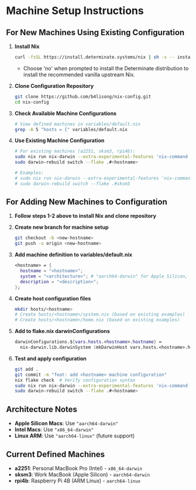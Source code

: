 # Machine Setup Instructions

## For New Machines Using Existing Configuration

1. **Install Nix**
   ```bash
   curl -fsSL https://install.determinate.systems/nix | sh -s -- install
   ```
   - Choose 'no' when prompted to install the Determinate distribution to install the recommended vanilla upstream Nix.

2. **Clone Configuration Repository**
   ```bash
   git clone https://github.com/b4lisong/nix-config.git
   cd nix-config
   ```

3. **Check Available Machine Configurations**
   ```bash
   # View defined machines in variables/default.nix
   grep -A 5 "hosts = {" variables/default.nix
   ```

4. **Use Existing Machine Configuration**
   ```bash
   # For existing machines (a2251, sksm3, rpi4b):
   sudo nix run nix-darwin --extra-experimental-features 'nix-command flakes' -- switch --flake .#<hostname>
   sudo darwin-rebuild switch --flake .#<hostname>
   
   # Examples:
   # sudo nix run nix-darwin --extra-experimental-features 'nix-command flakes' -- switch --flake .#a2251
   # sudo darwin-rebuild switch --flake .#sksm3
   ```

## For Adding New Machines to Configuration

1. **Follow steps 1-2 above to install Nix and clone repository**

2. **Create new branch for machine setup**
   ```bash
   git checkout -b <new-hostname>
   git push -u origin <new-hostname>
   ```

3. **Add machine definition to variables/default.nix**
   ```nix
   <hostname> = {
     hostname = "<hostname>";
     system = "<architecture>"; # "aarch64-darwin" for Apple Silicon, "x86_64-darwin" for Intel
     description = "<description>";
   };
   ```

4. **Create host configuration files**
   ```bash
   mkdir hosts/<hostname>
   # Create hosts/<hostname>/system.nix (based on existing examples)
   # Create hosts/<hostname>/home.nix (based on existing examples)
   ```

5. **Add to flake.nix darwinConfigurations**
   ```nix
   darwinConfigurations.${vars.hosts.<hostname>.hostname} =
     nix-darwin.lib.darwinSystem (mkDarwinHost vars.hosts.<hostname>.hostname);
   ```

6. **Test and apply configuration**
   ```bash
   git add .
   git commit -m "feat: add <hostname> machine configuration"
   nix flake check  # Verify configuration syntax
   sudo nix run nix-darwin --extra-experimental-features 'nix-command flakes' -- switch --flake .#<hostname>
   sudo darwin-rebuild switch --flake .#<hostname>
   ```

## Architecture Notes

- **Apple Silicon Macs**: Use `"aarch64-darwin"`
- **Intel Macs**: Use `"x86_64-darwin"`
- **Linux ARM**: Use `"aarch64-linux"` (future support)

## Current Defined Machines

- **a2251**: Personal MacBook Pro (Intel) - `x86_64-darwin`
- **sksm3**: Work MacBook (Apple Silicon) - `aarch64-darwin`  
- **rpi4b**: Raspberry Pi 4B (ARM Linux) - `aarch64-linux`